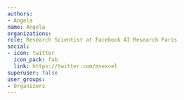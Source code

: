 ```yaml
---
authors:
- Angela
name: Angela
organizations:
role: Research Scientist at Facebook AI Research Paris
social:
- icon: twitter
  icon_pack: fab
  link: https://twitter.com/msexcel
superuser: false
user_groups:
- Organizers
---
```



